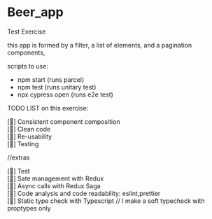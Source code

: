 # Beer_app
Test Exercise

this app is formed by a filter, a list of elements, and a pagination components,

scripts to use: 
- npm start (runs parcel)
- npm test (runs unitary test)
- npx cypress open (runs e2e test)
  
TODO LIST on this exercise:  
  
[🐥] Consistent component composition  
[🐥] Clean code  
[🐥] Re-usability  
[🐥] Testing  
  
//extras  
  
[🐥] Test   
[🐥] Sate management with Redux  
[🐥] Async calls with Redux Saga  
[🐥] Code analysis and code readability: eslint,prettier  
[🐣] Static type check with Typescript // I make a soft typecheck with proptypes only  